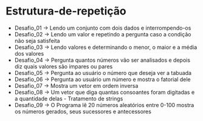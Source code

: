 # Estrutura-de-repetição
 - Desafio_01 -> Lendo um conjunto com dois dados e interrompendo-os
 - Desafio_02 -> Lendo um valor e repetindo a pergunta caso a condição não seja satisfeita
 - Desafio_03 -> Lendo valores e determinando o menor, o maior e a média dos valores
 - Desafio_04 -> Pergunta quantos números vão ser analisados e depois diz quais valores são impares ou pares
 - Desafio_05 -> Pergunta ao usuário o número que deseja ver a tabuada
 - Desafio_06 -> Pergunta ao usuário um número e mostra o fatorial dele
 - Desafio_07 -> Mostra um vetor em ordem inversa
 - Desafio_08 -> Um vetor que diga quantas consoantes foram digitadas e a quantidade delas - Tratamento de strings
 - Desafio_09 -> O Programa lê 20 números aleatórios entre 0-100 mostra os números gerados, seus sucessores e antecessores